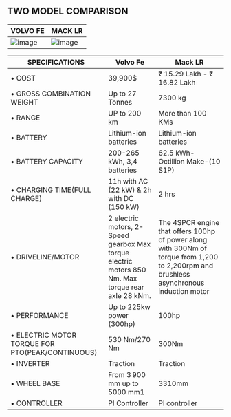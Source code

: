 ## TWO MODEL COMPARISON
|VOLVO FE|MACK LR|
|------|----|
|![image](https://user-images.githubusercontent.com/94118694/152676967-9c71ac67-f17b-4637-a448-70d8a93ec77d.png)|![image](https://user-images.githubusercontent.com/94118694/152676623-d3dc69a3-1e21-497a-a77d-d6c5ccf5a92f.png)|

SPECIFICATIONS   |      Volvo Fe      |    Mack LR 
---------|------------------|----------------
•	COST|39,900$|₹ 15.29 Lakh - ₹ 16.82 Lakh|
•	GROSS COMBINATION WEIGHT | Up to 27 Tonnes|7300 kg |
•	RANGE|UP to 200 km|More than 100 KMs|
•	BATTERY|Lithium-ion batteries|Lithium-ion batteries|
•	BATTERY CAPACITY |200-265 kWh, 3,4 batteries|62.5 kWh-Octillion Make-(10 S1P)|
•	CHARGING TIME(FULL CHARGE) |11h with AC (22 kW) & 2h with DC (150 kW)|2 hrs |
•	DRIVELINE/MOTOR |2 electric motors, 2-Speed gearbox Max torque electric motors 850 Nm. Max torque rear axle 28 kNm.|The 4SPCR engine that offers 100hp of power along with 300Nm of torque from 1,200 to 2,200rpm and  brushless asynchronous induction motor |
•	PERFORMANCE|Up to 225kw power (300hp)|100hp|
•	ELECTRIC MOTOR TORQUE FOR PTO(PEAK/CONTINUOUS)|530 Nm/270 Nm|300Nm| 
•	INVERTER|Traction| Traction |
•	WHEEL BASE |From 3 900 mm up to 5000 mm1|3310mm|
•	CONTROLLER |PI Controller|PI controller|
